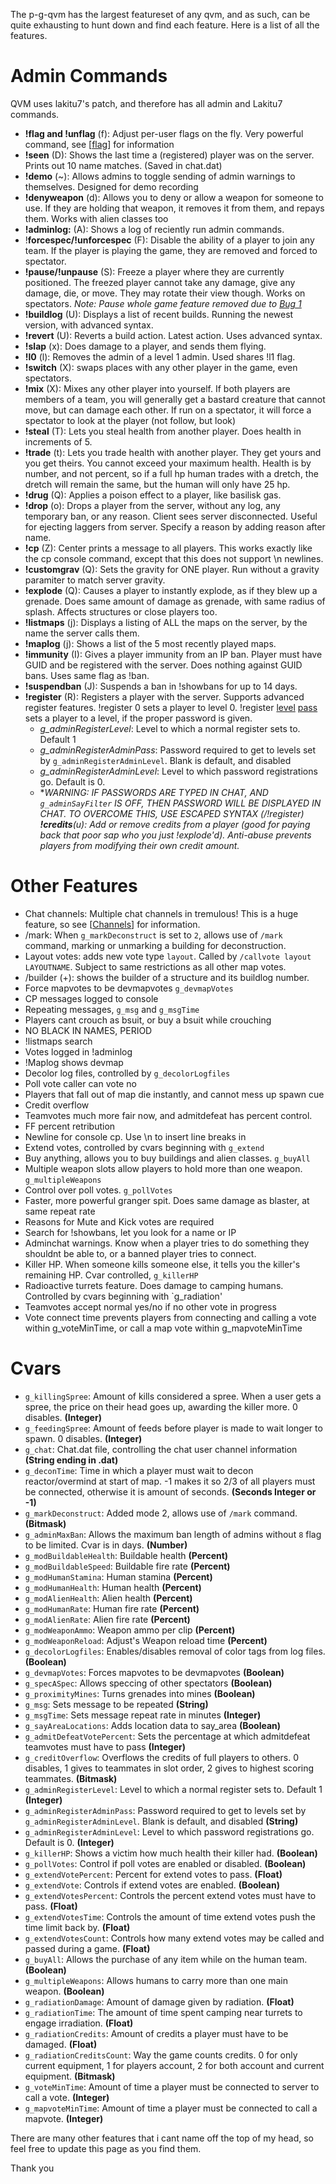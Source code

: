 The p-g-qvm has the largest featureset of any qvm, and as such, can be quite exhausting to hunt down and find each feature. Here is a list of all the features.

# Admin Commands #
QVM uses lakitu7's patch, and therefore has all admin and Lakitu7 commands.
  * **!flag and !unflag** (f): Adjust per-user flags on the fly. Very powerful command, see [[flag](flag.md)] for information
  * **!seen** (D): Shows the last time a (registered) player was on the server. Prints out 10 name matches. (Saved in chat.dat)
  * **!demo** (~): Allows admins to toggle sending of admin warnings to themselves. Designed for demo recording
  * **!denyweapon** (d): Allows you to deny or allow a weapon for someone to use. If they are holding that weapon, it removes it from them, and repays them. Works with alien classes too
  * **!adminlog:** (A): Shows a log of reciently run admin commands.
  * !**forcespec/!unforcespec** (F): Disable the ability of a player to join any team. If the player is playing the game, they are removed and forced to spectator.
  * **!pause/!unpause** (S): Freeze a player where they are currently positioned. The freezed player cannot take any damage, give any damage, die, or move. They may rotate their view though. Works on spectators. _Note: Pause whole game feature removed due to [Bug 1](http://code.google.com/p/p-g-qvm/issues/detail?id=1)_
  * **!buildlog** (U): Displays a list of recent builds. Running the newest version, with advanced syntax.
  * **!revert** (U): Reverts a build action. Latest action. Uses advanced syntax.
  * **!slap** (x): Does damage to a player, and sends them flying.
  * **!l0** (l): Removes the admin of a level 1 admin. Used shares !l1 flag.
  * **!switch** (X): swaps places with any other player in the game, even spectators.
  * **!mix** (X): Mixes any other player into yourself. If both players are members of a team, you will generally get a bastard creature that cannot move, but can damage each other. If run on a spectator, it will force a spectator to look at the player (not follow, but look)
  * **!steal** (T): Lets you steal health from another player. Does health in increments of 5.
  * **!trade** (t): Lets you trade health with another player. They get yours and you get theirs. You cannot exceed your maximum health. Health is by number, and not percent, so if a full hp human trades with a dretch, the dretch will remain the same, but the human will only have 25 hp.
  * **!drug** (Q): Applies a poison effect to a player, like basilisk gas.
  * **!drop** (o): Drops a player from the server, without any log, any temporary ban, or any reason. Client sees server disconnected. Useful for ejecting laggers from server. Specify a reason by adding reason after name.
  * **!cp** (Z): Center prints a message to all players. This works exactly like the cp console command, except that this does not support \n newlines.
  * **!customgrav** (Q): Sets the gravity for ONE player. Run without a gravity paramiter to match server gravity.
  * **!explode** (Q): Causes a player to instantly explode, as if they blew up a grenade. Does same amount of damage as grenade, with same radius of splash. Affects structures or close players too.
  * **!listmaps** (j): Displays a listing of ALL the maps on the server, by the name the server calls them.
  * **!maplog** (j): Shows a list of the 5 most recently played maps.
  * **!immunity** (I): Gives a player immunity from an IP ban. Player must have GUID and be registered with the server. Does nothing against GUID bans. Uses same flag as !ban.
  * **!suspendban** (J): Suspends a ban in !showbans for up to 14 days.
  * **!register** (R): Registers a player with the server. Supports advanced register features. !register 0 sets a player to level 0. !register [level](level.md) [pass](pass.md) sets a player to a level, if the proper password is given.
    * _g\_adminRegisterLevel_: Level to which a normal register sets to. Default 1
    * _g\_adminRegisterAdminPass_: Password required to get to levels set by `g_adminRegisterAdminLevel`. Blank is default, and disabled
    * _g\_adminRegisterAdminLevel_: Level to which password registrations go. Default is 0.
    * **WARNING: IF PASSWORDS ARE TYPED IN CHAT, AND `g_adminSayFilter` IS OFF, THEN PASSWORD WILL BE DISPLAYED IN CHAT. TO OVERCOME THIS, USE ESCAPED SYNTAX (/!register)
  ***!credits**(u): Add or remove credits from a player (good for paying back that poor sap who you just !explode'd). Anti-abuse prevents players from modifying their own credit amount.**

# Other Features #
  * Chat channels: Multiple chat channels in tremulous! This is a huge feature, so see [[Channels](Chat.md)] for information.
  * /mark: When `g_markDeconstruct` is set to `2`, allows use of `/mark` command, marking or unmarking a building for deconstruction.
  * Layout votes: adds new vote type `layout`. Called by `/callvote layout LAYOUTNAME`. Subject to same restrictions as all other map votes.
  * /builder (+): shows the builder of a structure and its buildlog number.
  * Force mapvotes to be devmapvotes `g_devmapVotes`
  * CP messages logged to console
  * Repeating messages, `g_msg` and `g_msgTime`
  * Players cant crouch as bsuit, or buy a bsuit while crouching
  * NO BLACK IN NAMES, PERIOD
  * !listmaps search
  * Votes logged in !adminlog
  * !Maplog shows devmap
  * Decolor log files, controlled by `g_decolorLogfiles`
  * Poll vote caller can vote no
  * Players that fall out of map die instantly, and cannot mess up spawn cue
  * Credit overflow
  * Teamvotes much more fair now, and admitdefeat has percent control.
  * FF percent retribution
  * Newline for console cp. Use \n to insert line breaks in
  * Extend votes, controlled by cvars beginning with `g_extend`
  * Buy anything, allows you to buy buildings and alien classes. `g_buyAll`
  * Multiple weapon slots allow players to hold more than one weapon. `g_multipleWeapons`
  * Control over poll votes. `g_pollVotes`
  * Faster, more powerful granger spit. Does same damage as blaster, at same repeat rate
  * Reasons for Mute and Kick votes are required
  * Search for !showbans, let you look for a name or IP
  * Adminchat warnings. Know when a player tries to do something they shouldnt be able to, or a banned player tries to connect.
  * Killer HP. When someone kills someone else, it tells you the killer's remaining HP. Cvar controlled, `g_killerHP`
  * Radioactive turrets feature. Does damage to camping humans. Controlled by cvars beginning with `g\_radiation'
  * Teamvotes accept normal yes/no if no other vote in progress
  * Vote connect time prevents players from connecting and calling a vote within g\_voteMinTime, or call a map vote within g\_mapvoteMinTime

# Cvars #
  * `g_killingSpree`: Amount of kills considered a spree. When a user gets a spree, the price on their head goes up, awarding the killer more. 0 disables. **(Integer)**
  * `g_feedingSpree`: Amount of feeds before player is made to wait longer to spawn. 0 disables. **(Integer)**
  * `g_chat`: Chat.dat file, controlling the chat user channel information **(String ending in .dat)**
  * `g_deconTime`: Time in which a player must wait to decon reactor/overmind at start of map. -1 makes it so 2/3 of all players must be connected, otherwise it is amount of seconds. **(Seconds Integer or -1)**
  * `g_markDeconstruct`: Added mode 2, allows use of `/mark` command. **(Bitmask)**
  * `g_adminMaxBan`: Allows the maximum ban length of admins without `8` flag to be limited. Cvar is in days. **(Number)**
  * `g_modBuildableHealth`: Buildable health **(Percent)**
  * `g_modBuildableSpeed`: Buildable fire rate **(Percent)**
  * `g_modHumanStamina`: Human stamina **(Percent)**
  * `g_modHumanHealth`: Human health **(Percent)**
  * `g_modAlienHealth`: Alien health **(Percent)**
  * `g_modHumanRate`: Human fire rate **(Percent)**
  * `g_modAlienRate`: Alien fire rate **(Percent)**
  * `g_modWeaponAmmo`: Weapon ammo per clip **(Percent)**
  * `g_modWeaponReload`: Adjust's Weapon reload time **(Percent)**
  * `g_decolorLogfiles`: Enables/disables removal of color tags from log files. **(Boolean)**
  * `g_devmapVotes`: Forces mapvotes to be devmapvotes **(Boolean)**
  * `g_specASpec`: Allows speccing of other spectators **(Boolean)**
  * `g_proximityMines`: Turns grenades into mines **(Boolean)**
  * `g_msg`: Sets message to be repeated **(String)**
  * `g_msgTime`: Sets message repeat rate in minutes **(Integer)**
  * `g_sayAreaLocations`: Adds location data to say\_area **(Boolean)**
  * `g_admitDefeatVotePercent`: Sets the percentage at which admitdefeat teamvotes must have to pass **(Integer)**
  * `g_creditOverflow`: Overflows the credits of full players to others. 0 disables, 1 gives to teammates in slot order, 2 gives to highest scoring teammates. **(Bitmask)**
  * `g_adminRegisterLevel`: Level to which a normal register sets to. Default 1 **(Integer)**
  * `g_adminRegisterAdminPass`: Password required to get to levels set by `g_adminRegisterAdminLevel`. Blank is default, and disabled **(String)**
  * `g_adminRegisterAdminLevel`: Level to which password registrations go. Default is 0. **(Integer)**
  * `g_killerHP`: Shows a victim how much health their killer had. **(Boolean)**
  * `g_pollVotes`: Control if poll votes are enabled or disabled. **(Boolean)**
  * `g_extendVotePercent`: Percent for extend votes to pass. **(Float)**
  * `g_extendVote`: Controls if extend votes are enabled. **(Boolean)**
  * `g_extendVotesPercent`: Controls the percent extend votes must have to pass. **(Float)**
  * `g_extendVotesTime`: Controls the amount of time extend votes push the time limit back by. **(Float)**
  * `g_extendVotesCount`: Controls how many extend votes may be called and passed during a game. **(Float)**
  * `g_buyAll`: Allows the purchase of any item while on the human team. **(Boolean)**
  * `g_multipleWeapons`: Allows humans to carry more than one main weapon. **(Boolean)**
  * `g_radiationDamage`: Amount of damage given by radiation. **(Float)**
  * `g_radiationTime`: The amount of time spent camping near turrets to engage irradiation. **(Float)**
  * `g_radiationCredits`: Amount of credits a player must have to be damaged. **(Float)**
  * `g_radiationCreditsCount`: Way the game counts credits. 0 for only current equipment, 1 for players account, 2 for both account and current equipment. **(Bitmask)**
  * `g_voteMinTime`: Amount of time a player must be connected to server to call a vote. **(Integer)**
  * `g_mapvoteMinTime`: Amount of time a player must be connected to call a mapvote. **(Integer)**

There are many other features that i cant name off the top of my head, so feel free to update this page as you find them.

Thank you